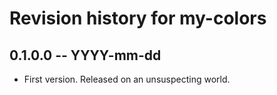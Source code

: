 # Revision history for my-colors

## 0.1.0.0 -- YYYY-mm-dd

* First version. Released on an unsuspecting world.
